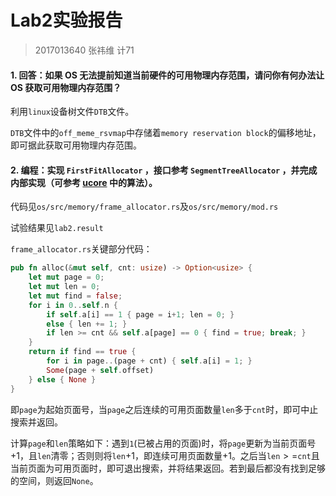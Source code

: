 # Lab2实验报告

> 2017013640 张祎维 计71

#### 1. 回答：如果 OS 无法提前知道当前硬件的可用物理内存范围，请问你有何办法让 OS 获取可用物理内存范围？

利用`linux`设备树文件`DTB`文件。

`DTB`文件中的`off_meme_rsvmap`中存储着`memory reservation block`的偏移地址，即可据此获取可用物理内存范围。

#### 2. 编程：实现 `FirstFitAllocator` ，接口参考 `SegmentTreeAllocator` ，并完成内部实现（可参考 [ucore](https://github.com/LearningOS/ucore_os_lab/blob/master/labcodes_answer/lab2_result/kern/mm/default_pmm.c#L122) 中的算法）。

代码见`os/src/memory/frame_allocator.rs`及`os/src/memory/mod.rs`

试验结果见`lab2.result`

`frame_allocator.rs`关键部分代码：

```rust
pub fn alloc(&mut self, cnt: usize) -> Option<usize> {
    let mut page = 0;
    let mut len = 0;
    let mut find = false;
    for i in 0..self.n {
        if self.a[i] == 1 { page = i+1; len = 0; } 
        else { len += 1; }
        if len >= cnt && self.a[page] == 0 { find = true; break; }
    }
    return if find == true {
        for i in page..(page + cnt) { self.a[i] = 1; }
        Some(page + self.offset)
    } else { None }
}
```

即`page`为起始页面号，当`page`之后连续的可用页面数量`len`多于`cnt`时，即可中止搜索并返回。

计算`page`和`len`策略如下：遇到`1`(已被占用的页面)时，将`page`更新为当前页面号$+1$，且`len`清零；否则则将`len`$+1$，即连续可用页面数量$+1$。之后当`len`$>=$`cnt`且当前页面为可用页面时，即可退出搜索，并将结果返回。若到最后都没有找到足够的空间，则返回`None`。

